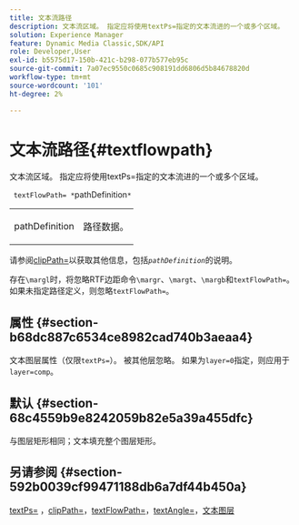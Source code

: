 ```yaml
---
title: 文本流路径
description: 文本流区域。 指定应将使用textPs=指定的文本流进的一个或多个区域。
solution: Experience Manager
feature: Dynamic Media Classic,SDK/API
role: Developer,User
exl-id: b5575d17-150b-421c-b298-077b577eb95c
source-git-commit: 7a07ec9550c0685c908191dd6806d5b84678820d
workflow-type: tm+mt
source-wordcount: '101'
ht-degree: 2%

---
```


# 文本流路径{#textflowpath}

文本流区域。 指定应将使用textPs=指定的文本流进的一个或多个区域。

` textFlowPath= *`pathDefinition`*`

<table id="simpletable_52CEFF5C3CCB4642A9A320D01B1BF8E0"> 
 <tr class="strow"> 
  <td class="stentry"> <p> <span class="varname"> pathDefinition </span> </p> </td> 
  <td class="stentry"> <p>路径数据。 </p> </td> 
 </tr> 
</table>

请参阅[clipPath=](../../../../../is-api/http-ref/image-serving-api-ref/c-http-protocol-reference/c-command-reference/r-clippath.md#reference-8139b1b52dc54749b51b109521ddf83d)以获取其他信息，包括&#x200B;*`pathDefinition`*&#x200B;的说明。

存在`\margl`时，将忽略RTF边距命令`\margr`、`\margt`、`\margb`和`textFlowPath=`。 如果未指定路径定义，则忽略`textFlowPath=`。

## 属性 {#section-b68dc887c6534ce8982cad740b3aeaa4}

文本图层属性（仅限`textPs=`）。 被其他层忽略。 如果为`layer=0`指定，则应用于`layer=comp`。

## 默认 {#section-68c4559b9e8242059b82e5a39a455dfc}

与图层矩形相同；文本填充整个图层矩形。

## 另请参阅 {#section-592b0039cf99471188db6a7df44b450a}

[textPs=](../../../../../is-api/http-ref/image-serving-api-ref/c-http-protocol-reference/c-command-reference/r-textps.md#reference-4209a2a6169f44278da2647cfb0cd767) ，[clipPath=](../../../../../is-api/http-ref/image-serving-api-ref/c-http-protocol-reference/c-command-reference/r-clippath.md#reference-8139b1b52dc54749b51b109521ddf83d)，[textFlowPath=](../../../../../is-api/http-ref/image-serving-api-ref/c-http-protocol-reference/c-command-reference/r-textflowpath.md#reference-0b8d9493d71342f0b6a64a6d221584ef)，[textAngle=](../../../../../is-api/http-ref/image-serving-api-ref/c-http-protocol-reference/c-command-reference/r-textangle.md#reference-447f624c0e764d0cb5c75846d1b44d15)，[文本图层](../../../../../is-api/http-ref/image-serving-api-ref/c-http-protocol-reference/c-text-formatting/r-text-layers.md#reference-47e78cfb18134db5ab09e17af14a6a8f)
